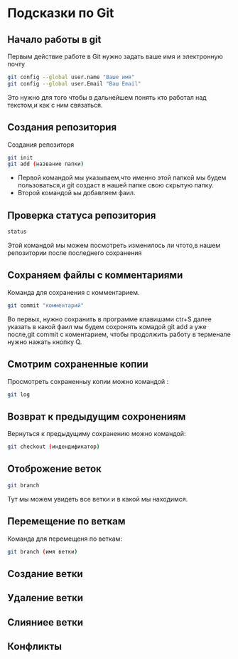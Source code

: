 # Подсказки по Git

## Начало работы в git 

Первым действие работе в Git нужно задать ваше имя и электронную почту 
```sh
git config --global user.name "Ваше имя"
git config --global user.Email "Ваш Email"
```
Это нужно для того чтобы в дальнейшем понять кто работал над текстом,и как с ним связаться.

## Создания репозитория 

Создания репозиторя 
```sh
git init 
git add (название папки)
```
* Первой командой мы указываем,что именно этой папкой мы будем пользоваться,и git создаст в нашей папке свою скрытую папку.
* Второй командой ьы добавляем фаил.

## Проверка статуса репозитория 

```sh 
status
```
Этой командой мы можем посмотреть изменилось ли чтото,в нашем репозитории после последнего сохранения 

## Сохраняем файлы с комментариями 
Команда для сохранения с комментарием.

```sh
git commit "комментарий"
```
Во первых, нужно сохранить в программе клавишами ctr+S далее указать в какой фаил мы будем сохронять комадой git add а уже после,git commit с коментарием, чтобы продолжить работу в терменале нужно нажать кнопку Q.

## Смотрим сохраненные копии 

Просмотреть сохраненныу копии можно командой :
```sh
git log
```

## Возврат к предыдущим сохронениям 

Вернуться к предыдущиму сохранению можно командой:

```sh
git checkout (индендификатор)
```

## Отоброжение веток 

```sh
git branch 
```
Тут мы можем увидеть все ветки и в какой мы находимся.

## Перемещение по веткам 

Команда для перемещеня по веткам:

```sh
git branch (имя ветки)
```
## Создание ветки 

## Удаление ветки 

## Слияниее ветки 

## Конфликты 

